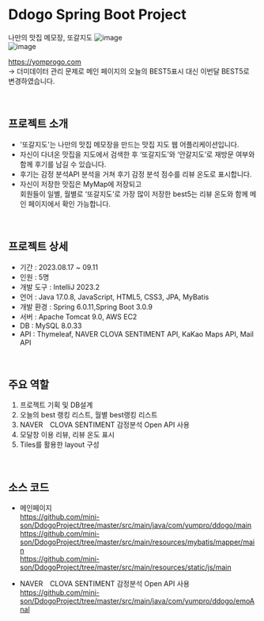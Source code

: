 # Ddogo Spring Boot Project
나만의 맛집 메모장, 또갈지도
![image](https://github.com/mini-son/DdogoProject/assets/134951047/81b6408c-7941-49ef-86a5-565d6dee1ce4)  
![image](https://github.com/mini-son/DdogoProject/assets/134951047/5a121138-ebaa-44d4-8b4e-54c4d5323a37)

https://yomprogo.com  
-> 더미데이터 관리 문제로 메인 페이지의 오늘의 BEST5표시 대신 이번달 BEST5로 변경하였습니다.  
   
   
<br/> 

## 프로젝트 소개
 - '또갈지도'는 나만의 맛집 메모장을 만드는 맛집 지도 웹 어플리케이션입니다.  
 - 자신이 다녀온 맛집을 지도에서 검색한 후 ‘또갈지도’와 ‘안갈지도’로 재방문 여부와 함께 후기를 남길 수 있습니다.  
 - 후기는 감정 분석API 분석을 거쳐 후기 감정 분석 점수를 리뷰 온도로 표시합니다.  
 - 자신이 저장한 맛집은 MyMap에 저장되고  
 회원들이 일별, 월별로 ‘또갈지도’로 가장 많이 저장한 best5는 리뷰 온도와 함께 메인 페이지에서 확인 가능합니다.  
  
<br/>   
   
## 프로젝트 상세
- 기간 : 2023.08.17 ~ 09.11  
- 인원 : 5명  
- 개발 도구 : IntelliJ 2023.2  
- 언어 : Java 17.0.8,  JavaScript, HTML5, CSS3, JPA, MyBatis  
- 개발 환경 : Spring 6.0.11,Spring Boot 3.0.9  
- 서버 : Apache Tomcat 9.0, AWS EC2  
- DB : MySQL 8.0.33  
- API : Thymeleaf, NAVER CLOVA SENTIMENT API, KaKao Maps API, Mail API  
  
<br/>   
  
## 주요 역할
1. 프로젝트 기획 및 DB설계
2. 오늘의 best 랭킹 리스트, 월별 best랭킹 리스트
3. NAVER　CLOVA SENTIMENT 감정분석 Open API 사용
4. 모달창 이용 리뷰, 리뷰 온도 표시
5. Tiles를 활용한 layout 구성

<br/>   
  
## 소스 코드
- 메인페이지  
https://github.com/mini-son/DdogoProject/tree/master/src/main/java/com/yumpro/ddogo/main  
https://github.com/mini-son/DdogoProject/tree/master/src/main/resources/mybatis/mapper/main  
https://github.com/mini-son/DdogoProject/tree/master/src/main/resources/static/js/main  
  
- NAVER　CLOVA SENTIMENT 감정분석 Open API 사용  
https://github.com/mini-son/DdogoProject/tree/master/src/main/java/com/yumpro/ddogo/emoAnal  
     
  
